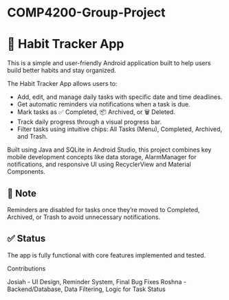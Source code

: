 # COMP4200-Group-Project

# 📱 Habit Tracker App

This is a simple and user-friendly Android application built to help users build better habits and stay organized.

The Habit Tracker App allows users to:

- Add, edit, and manage daily tasks with specific date and time deadlines.
- Get automatic reminders via notifications when a task is due.
- Mark tasks as ✅ Completed, 📦 Archived, or 🗑️ Deleted.
- Track daily progress through a visual progress bar.
- Filter tasks using intuitive chips: All Tasks (Menu), Completed, Archived, and Trash.

Built using Java and SQLite in Android Studio, this project combines key mobile development concepts like data storage, AlarmManager for notifications, and responsive UI using RecyclerView and Material Components.

## 📌 Note
Reminders are disabled for tasks once they’re moved to Completed, Archived, or Trash to avoid unnecessary notifications.

## ✅ Status
The app is fully functional with core features implemented and tested.

Contributions

Josiah - UI Design, Reminder System, Final Bug Fixes
Roshna - Backend/Database, Data Filtering, Logic for Task Status

